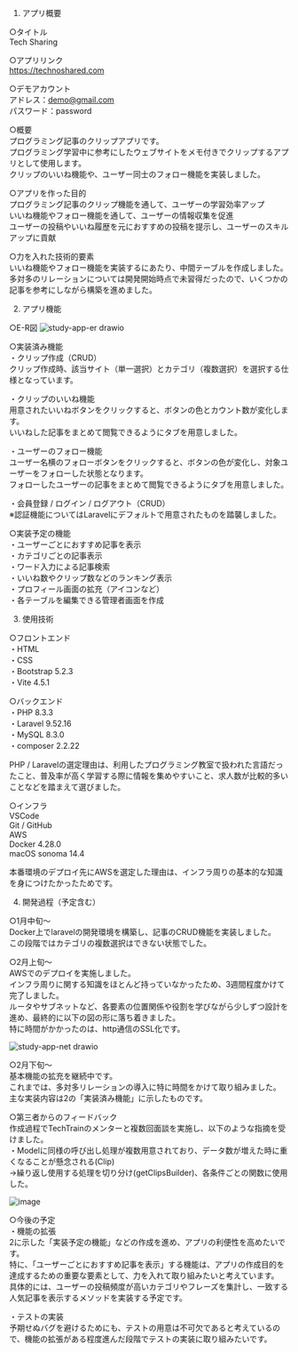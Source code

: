 1. アプリ概要

○タイトル  
Tech Sharing

○アプリリンク  
https://technoshared.com

○デモアカウント  
アドレス：demo@gmail.com  
パスワード：password

○概要  
プログラミング記事のクリップアプリです。  
プログラミング学習中に参考にしたウェブサイトをメモ付きでクリップするアプリとして使用します。  
クリップのいいね機能や、ユーザー同士のフォロー機能を実装しました。

○アプリを作った目的  
プログラミング記事のクリップ機能を通して、ユーザーの学習効率アップ  
いいね機能やフォロー機能を通して、ユーザーの情報収集を促進  
ユーザーの投稿やいいね履歴を元におすすめの投稿を提示し、ユーザーのスキルアップに貢献

○力を入れた技術的要素  
いいね機能やフォロー機能を実装するにあたり、中間テーブルを作成しました。  
多対多のリレーションについては開発開始時点で未習得だったので、いくつかの記事を参考にしながら構築を進めました。

2. アプリ機能

○E-R図
![study-app-er drawio](https://github.com/RyuseiKojima/study-app/assets/122793737/e67bc614-7b6b-4f77-b9da-5c50a2ae2658)

○実装済み機能  
・クリップ作成（CRUD）  
クリップ作成時、該当サイト（単一選択）とカテゴリ（複数選択）を選択する仕様となっています。

・クリップのいいね機能  
用意されたいいねボタンをクリックすると、ボタンの色とカウント数が変化します。  
いいねした記事をまとめて閲覧できるようにタブを用意しました。

・ユーザーのフォロー機能  
ユーザー名横のフォローボタンをクリックすると、ボタンの色が変化し、対象ユーザーをフォローした状態となります。  
フォローしたユーザーの記事をまとめて閲覧できるようにタブを用意しました。

・会員登録 / ログイン / ログアウト（CRUD）  
※認証機能についてはLaravelにデフォルトで用意されたものを踏襲しました。  

○実装予定の機能  
・ユーザーごとにおすすめ記事を表示  
・カテゴリごとの記事表示  
・ワード入力による記事検索  
・いいね数やクリップ数などのランキング表示  
・プロフィール画面の拡充（アイコンなど）  
・各テーブルを編集できる管理者画面を作成

3. 使用技術

○フロントエンド  
・HTML  
・CSS  
・Bootstrap 5.2.3  
・Vite 4.5.1  

○バックエンド  
・PHP 8.3.3  
・Laravel 9.52.16  
・MySQL 8.3.0  
・composer 2.2.22  

PHP / Laravelの選定理由は、利用したプログラミング教室で扱われた言語だったこと、普及率が高く学習する際に情報を集めやすいこと、求人数が比較的多いことなどを踏まえて選びました。

○インフラ  
VSCode  
Git / GitHub  
AWS  
Docker 4.28.0  
macOS sonoma 14.4  

本番環境のデプロイ先にAWSを選定した理由は、インフラ周りの基本的な知識を身につけたかったためです。

4. 開発過程（予定含む）

○1月中旬〜  
Docker上でlaravelの開発環境を構築し、記事のCRUD機能を実装しました。  
この段階ではカテゴリの複数選択はできない状態でした。  

○2月上旬〜  
AWSでのデプロイを実施しました。  
インフラ周りに関する知識をほとんど持っていなかったため、3週間程度かけて完了しました。  
ルータやサブネットなど、各要素の位置関係や役割を学びながら少しずつ設計を進め、最終的に以下の図の形に落ち着きました。  
特に時間がかかったのは、http通信のSSL化です。  

![study-app-net drawio](https://github.com/RyuseiKojima/study-app/assets/122793737/059f94ff-54b4-4091-af01-452559b3585e)

○2月下旬〜  
基本機能の拡充を継続中です。  
これまでは、多対多リレーションの導入に特に時間をかけて取り組みました。  
主な実装内容は2の「実装済み機能」に示したものです。  

○第三者からのフィードバック  
作成過程でTechTrainのメンターと複数回面談を実施し、以下のような指摘を受けました。  
・Modelに同様の呼び出し処理が複数用意されており、データ数が増えた時に重くなることが懸念される(Clip)  
→繰り返し使用する処理を切り分け(getClipsBuilder)、各条件ごとの関数に使用した。  

![image](https://github.com/RyuseiKojima/study-app/assets/122793737/8e0a327b-534f-4d20-a264-619aba642cb9)

○今後の予定  
・機能の拡張  
2に示した「実装予定の機能」などの作成を進め、アプリの利便性を高めたいです。  
特に、「ユーザーごとにおすすめ記事を表示」する機能は、アプリの作成目的を達成するための重要な要素として、力を入れて取り組みたいと考えています。  
具体的には、ユーザーの投稿頻度が高いカテゴリやフレーズを集計し、一致する人気記事を表示するメソッドを実装する予定です。  

・テストの実装  
予期せぬバグを避けるためにも、テストの用意は不可欠であると考えているので、機能の拡張がある程度進んだ段階でテストの実装に取り組みたいです。  
